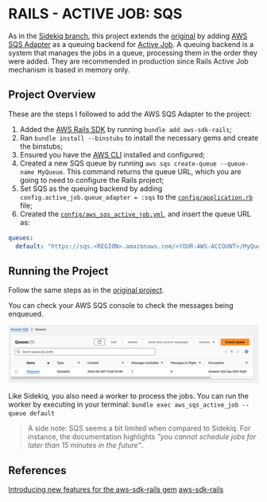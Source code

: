 # RAILS - ACTIVE JOB: SQS
As in the [Sidekiq branch](https://github.com/gabrielcostasilva/rails-active-job-getting-started/tree/sidekiq), this project extends the [original](https://github.com/gabrielcostasilva/rails-active-job-getting-started.git) by adding [AWS SQS Adapter](https://github.com/aws/aws-sdk-rails) as a queuing backend for [Active Job](https://guides.rubyonrails.org/active_job_basics.html). A queuing backend is a system that manages the jobs in a queue, processing them in the order they were added. They are recommended in production since Rails Active Job mechanism is based in memory only.

## Project Overview
These are the steps I followed to add the AWS SQS Adapter to the project:
1. Added the [AWS Rails SDK](https://docs.aws.amazon.com/sdk-for-ruby/v3/developer-guide/welcome.html) by running `bundle add aws-sdk-rails`;
2. Ran `bundle install --binstubs` to install the necessary gems and create the binstubs;
3. Ensured you have the [AWS CLI](https://docs.aws.amazon.com/cli/latest/userguide/cli-chap-install.html) installed and configured;
4. Created a new SQS queue by running `aws sqs create-queue --queue-name MyQueue`. This command returns the queue URL, which you are going to need to configure the Rails project;
5. Set SQS as the queuing backend by adding `config.active_job.queue_adapter = :sqs` to the [`config/application.rb`](./config/application.rb) file;
6. Created the [`config/aws_sqs_active_job.yml`](./config/aws_sqs_active_job.yml), and insert the queue URL as:
```yaml
queues:
  default: "https://sqs.<REGION>.amazonaws.com/<YOUR-AWS-ACCOUNT>/MyQueue"
```

## Running the Project
Follow the same steps as in the [original project](https://github.com/gabrielcostasilva/rails-active-job-getting-started.git).

You can check your AWS SQS console to check the messages being enqueued.

<img src="./sqs-console.png">

Like Sidekiq, you also need a worker to process the jobs. You can run the worker by executing in your terminal: `bundle exec aws_sqs_active_job --queue default`

> A side note: SQS seems a bit limited when compared to Sidekiq. For instance, the documentation highlights _"you cannot schedule jobs for later than 15 minutes in the future"_.

## References

[Introducing new features for the aws-sdk-rails gem](https://aws.amazon.com/blogs/developer/introducing-new-features-for-the-aws-sdk-rails-gem/)
[aws-sdk-rails](https://github.com/aws/aws-sdk-rails)
